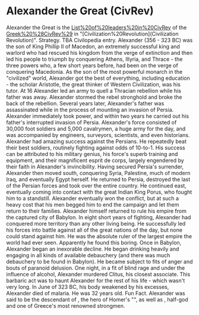 # Alexander the Great (CivRev)

Alexander the Great is the [List%20of%20leaders%20in%20CivRev](leader) of the [Greek%20%28CivRev%29](Greeks) in "[Civilization%20Revolution](Civilization Revolution)".
Strategy.
TBA
Civilopedia entry.
Alexander (356 - 323 BC) was the son of King Phillip II of Macedon, an extremely successful king and warlord who had rescued his kingdom from the verge of extinction and then led his people to triumph by conquering Athens, Illyria, and Thrace - the three powers who, a few short years before, had been on the verge of conquering Macedonia. As the son of the most powerful monarch in the "civilized" world, Alexander got the best of everything, including education - the scholar Aristotle, the great thinker of Western Civilization, was his tutor.
At 16 Alexander led an army to quell a Thracian rebellion while his father was away. Alexander stormed the rebel stronghold and broke the back of the rebellion.
Several years later, Alexander's father was assassinated while in the process of mounting an invasion of Persia. Alexander immediately took power, and within two years he carried out his father's interrupted invasion of Persia. Alexander's force consisted of 30,000 foot soldiers and 5,000 cavalrymen, a huge army for the day, and was accompanied by engineers, surveyors, scientists, and even historians.
Alexander had amazing success against the Persians. He repeatedly beat their best soldiers, routinely fighting against odds of 10-to-1. His success can be attributed to his military genius, his force's superb training and equipment, and their magnificent esprit de corps, largely engendered by their faith in Alexander's invincibility.
Having secured Persia's surrender, Alexander then moved south, conquering Syria, Palestine, much of modern Iraq, and eventually Egypt herself. He returned to Persia, destroyed the last of the Persian forces and took over the entire country. He continued east, eventually coming into contact with the great Indian King Porus, who fought him to a standstill. Alexander eventually won the conflict, but at such a heavy cost that his men begged him to end the campaign and let them return to their families. Alexander himself returned to rule his empire from the captured city of Babylon.
In eight short years of fighting, Alexander had conquered more territory than any other living being. He successfully led his forces into battle against all of the great nations of the day, but none could stand against him. He was the absolute ruler of the largest empire the world had ever seen.
Apparently he found this boring.
Once in Babylon, Alexander began an inexorable decline. He began drinking heavily and engaging in all kinds of available debauchery (and there was much debauchery to be found in Babylon). He became subject to fits of anger and bouts of paranoid delusion. One night, in a fit of blind rage and under the influence of alcohol, Alexander murdered Clitus, his closest associate. This barbaric act was to haunt Alexander for the rest of his life - which wasn't very long.
In June of 323 BC, his body weakened by his excesses, Alexander died of malaria. He was 32 years old.
Fun Fact.
Alexander was said to be the descendant of , the hero of Homer's "", as well as , half-god and one of Greece's most renowned strongmen.